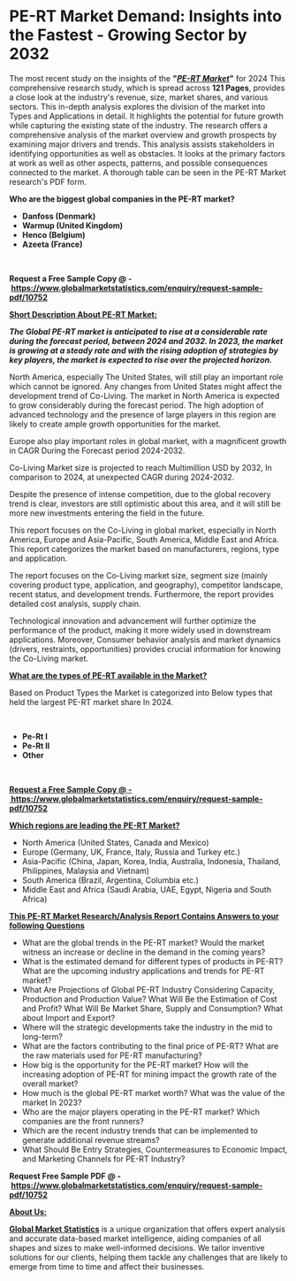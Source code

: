 <h1>PE-RT Market Demand: Insights into the Fastest - Growing Sector by 2032</h1>
<p>The most recent study on the insights of the <strong>"</strong><a href="https://www.globalmarketstatistics.com/market-reports/pe-rt-market-10752"><strong><em>PE-RT Market</em></strong></a><strong>"</strong>&nbsp;for 2024 This comprehensive research study, which is spread across <strong>121 Pages</strong>, provides a close look at the industry's revenue, size, market shares, and various sectors. This in-depth analysis explores the division of the market into Types and Applications in detail. It highlights the potential for future growth while capturing the existing state of the industry. The research offers a comprehensive analysis of the market overview and growth prospects by examining major drivers and trends. This analysis assists stakeholders in identifying opportunities as well as obstacles. It looks at the primary factors at work as well as other aspects, patterns, and possible consequences connected to the market. A thorough table can be seen in the PE-RT Market research's PDF form.</p>
<p><strong>Who are the biggest global companies in the PE-RT market?<br /></strong></p>
<ul>
<li><strong>Danfoss (Denmark)</strong></li>
<li><strong>Warmup (United Kingdom)</strong></li>
<li><strong>Henco (Belgium)</strong></li>
<li><strong>Azeeta (France)</strong></li>
</ul>
<p>&nbsp;</p>
<p><strong>Request a Free Sample Copy @ -&nbsp;</strong><a href="https://www.globalmarketstatistics.com/enquiry/request-sample-pdf/10752"><strong>https://www.globalmarketstatistics.com/enquiry/request-sample-pdf/10752</strong></a></p>
<p><strong><u>Short Description About PE-RT Market:</u></strong></p>
<p><strong><em>The Global PE-RT market is anticipated to rise at a considerable rate during the forecast period, between 2024 and 2032. In 2023, the market is growing at a steady rate and with the rising adoption of strategies by key players, the market is expected to rise over the projected horizon.</em></strong></p>
<p>North America, especially The United States, will still play an important role which cannot be ignored. Any changes from United States might affect the development trend of Co-Living. The market in North America is expected to grow considerably during the forecast period. The high adoption of advanced technology and the presence of large players in this region are likely to create ample growth opportunities for the market.</p>
<p>Europe also play important roles in global market, with a magnificent growth in CAGR During the Forecast period 2024-2032.</p>
<p>Co-Living Market size is projected to reach Multimillion USD by 2032, In comparison to 2024, at unexpected CAGR during 2024-2032.</p>
<p>Despite the presence of intense competition, due to the global recovery trend is clear, investors are still optimistic about this area, and it will still be more new investments entering the field in the future.</p>
<p>This report focuses on the Co-Living in global market, especially in North America, Europe and Asia-Pacific, South America, Middle East and Africa. This report categorizes the market based on manufacturers, regions, type and application.</p>
<p>The report focuses on the Co-Living market size, segment size (mainly covering product type, application, and geography), competitor landscape, recent status, and development trends. Furthermore, the report provides detailed cost analysis, supply chain.</p>
<p>Technological innovation and advancement will further optimize the performance of the product, making it more widely used in downstream applications. Moreover, Consumer behavior analysis and market dynamics (drivers, restraints, opportunities) provides crucial information for knowing the Co-Living market.</p>
<p><strong><u>What are the types of PE-RT available in the Market?</u></strong></p>
<p>Based on Product Types the Market is categorized into Below types that held the largest PE-RT market share In 2024.</p>
<p>&nbsp;</p>
<ul>
<li><strong>Pe-Rt I</strong></li>
<li><strong>Pe-Rt ll</strong></li>
<li><strong>Other</strong></li>
</ul>
<p>&nbsp;</p>
<p><strong><u>Request a Free Sample Copy @ -&nbsp;</u></strong><a href="https://www.globalmarketstatistics.com/enquiry/request-sample-pdf/10752"><strong>https://www.globalmarketstatistics.com/enquiry/request-sample-pdf/10752</strong></a></p>
<p><strong><u>Which regions are leading the PE-RT Market?</u></strong></p>
<ul>
<li>North America (United States, Canada and Mexico)</li>
<li>Europe (Germany, UK, France, Italy, Russia and Turkey etc.)</li>
<li>Asia-Pacific (China, Japan, Korea, India, Australia, Indonesia, Thailand, Philippines, Malaysia and Vietnam)</li>
<li>South America (Brazil, Argentina, Columbia etc.)</li>
<li>Middle East and Africa (Saudi Arabia, UAE, Egypt, Nigeria and South Africa)</li>
</ul>
<p><strong><u>This PE-RT Market Research/Analysis Report Contains Answers to your following Questions</u></strong></p>
<ul>
<li>What are the global trends in the PE-RT market? Would the market witness an increase or decline in the demand in the coming years?</li>
<li>What is the estimated demand for different types of products in PE-RT? What are the upcoming industry applications and trends for PE-RT market?</li>
<li>What Are Projections of Global PE-RT Industry Considering Capacity, Production and Production Value? What Will Be the Estimation of Cost and Profit? What Will Be Market Share, Supply and Consumption? What about Import and Export?</li>
<li>Where will the strategic developments take the industry in the mid to long-term?</li>
<li>What are the factors contributing to the final price of PE-RT? What are the raw materials used for PE-RT manufacturing?</li>
<li>How big is the opportunity for the PE-RT market? How will the increasing adoption of PE-RT for mining impact the growth rate of the overall market?</li>
<li>How much is the global PE-RT market worth? What was the value of the market In 2023?</li>
<li>Who are the major players operating in the PE-RT market? Which companies are the front runners?</li>
<li>Which are the recent industry trends that can be implemented to generate additional revenue streams?</li>
<li>What Should Be Entry Strategies, Countermeasures to Economic Impact, and Marketing Channels for PE-RT Industry?</li>
</ul>
<p><strong>Request Free Sample PDF @ -&nbsp;</strong><a href="https://www.globalmarketstatistics.com/enquiry/request-sample-pdf/10752"><strong>https://www.globalmarketstatistics.com/enquiry/request-sample-pdf/10752</strong></a></p>
<p><strong><u>About Us:</u></strong></p>
<p><a href="https://www.globalmarketstatistics.com/enquiry/request-sample-pdf/10752"><strong>Global Market Statistics</strong></a>&nbsp;is a unique organization that offers expert analysis and accurate data-based market intelligence, aiding companies of all shapes and sizes to make well-informed decisions. We tailor inventive solutions for our clients, helping them tackle any challenges that are likely to emerge from time to time and affect their businesses.</p>
